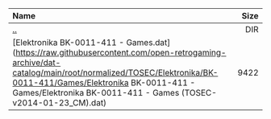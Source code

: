 |Name|Size|
|:---|---:|
|[..](../index.html)|DIR|
|[Elektronika BK-0011-411 - Games.dat](https://raw.githubusercontent.com/open-retrogaming-archive/dat-catalog/main/root/normalized/TOSEC/Elektronika/BK-0011-411/Games/Elektronika BK-0011-411 - Games/Elektronika BK-0011-411 - Games (TOSEC-v2014-01-23_CM).dat)|9422|
